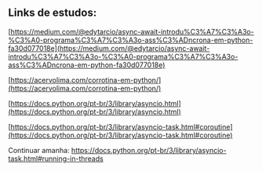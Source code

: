 ## Links de estudos:

[https://medium.com/@edytarcio/async-await-introdu%C3%A7%C3%A3o-%C3%A0-programa%C3%A7%C3%A3o-ass%C3%ADncrona-em-python-fa30d077018e](https://medium.com/@edytarcio/async-await-introdu%C3%A7%C3%A3o-%C3%A0-programa%C3%A7%C3%A3o-ass%C3%ADncrona-em-python-fa30d077018e)

[https://acervolima.com/corrotina-em-python/](https://acervolima.com/corrotina-em-python/)

[https://docs.python.org/pt-br/3/library/asyncio.html](https://docs.python.org/pt-br/3/library/asyncio.html)

[https://docs.python.org/pt-br/3/library/asyncio-task.html#coroutine](https://docs.python.org/pt-br/3/library/asyncio-task.html#coroutine)
    

Continuar amanha: https://docs.python.org/pt-br/3/library/asyncio-task.html#running-in-threads